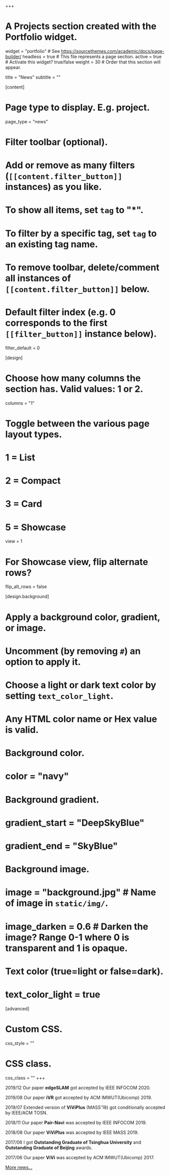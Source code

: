 +++
# A Projects section created with the Portfolio widget.
widget = "portfolio"  # See https://sourcethemes.com/academic/docs/page-builder/
headless = true  # This file represents a page section.
active = true  # Activate this widget? true/false
weight = 30  # Order that this section will appear.

title = "News"
subtitle = ""

[content]
  # Page type to display. E.g. project.
  page_type = "news"
  
  # Filter toolbar (optional).
  # Add or remove as many filters (`[[content.filter_button]]` instances) as you like.
  # To show all items, set `tag` to "*".
  # To filter by a specific tag, set `tag` to an existing tag name.
  # To remove toolbar, delete/comment all instances of `[[content.filter_button]]` below.
  
  # Default filter index (e.g. 0 corresponds to the first `[[filter_button]]` instance below).
  filter_default = 0

[design]
  # Choose how many columns the section has. Valid values: 1 or 2.
  columns = "1"

  # Toggle between the various page layout types.
  #   1 = List
  #   2 = Compact
  #   3 = Card
  #   5 = Showcase
  view = 1

  # For Showcase view, flip alternate rows?
  flip_alt_rows = false

[design.background]
  # Apply a background color, gradient, or image.
  #   Uncomment (by removing `#`) an option to apply it.
  #   Choose a light or dark text color by setting `text_color_light`.
  #   Any HTML color name or Hex value is valid.
  
  # Background color.
  # color = "navy"
  
  # Background gradient.
  # gradient_start = "DeepSkyBlue"
  # gradient_end = "SkyBlue"
  
  # Background image.
  # image = "background.jpg"  # Name of image in `static/img/`.
  # image_darken = 0.6  # Darken the image? Range 0-1 where 0 is transparent and 1 is opaque.

  # Text color (true=light or false=dark).
  # text_color_light = true  
  
[advanced]
 # Custom CSS. 
 css_style = ""
 
 # CSS class.
 css_class = ""
+++

<i class="fa fa-bell"></i> 2019/12 Our paper **edgeSLAM** got accepted by IEEE INFOCOM 2020.

<i class="fa fa-bell"></i> 2019/08 Our paper **iVR** got accepted by ACM IMWUT(Ubicomp) 2019.

<i class="fa fa-bell"></i> 2019/07 Extended version of **ViViPlus** (MASS'18) got conditionally accepted by IEEE/ACM TOSN.

<i class="fa fa-bell"></i> 2018/11 Our paper **Pair-Navi** was accepted by IEEE INFOCOM 2019.

<i class="fa fa-bell"></i> 2018/08 Our paper **ViViPlus** was accepted by IEEE MASS 2019.

<i class="fa fa-bell"></i> 2017/06 I got **Outstanding Graduate of Tsinghua University** and **Outstanding Graduate of Beijing** awards.

<i class="fa fa-bell"></i> 2017/06 Our paper **ViVi** was accepted by ACM IMWUT(Ubicomp) 2017.

<i class="fas fa-hand-point-right"></i><a href="./news">  More news...</a>
